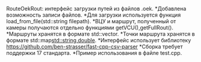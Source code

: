 RouteOekRout: интерфейс загрузки путей из файлов .oek.
*Добавлена возможность записи файлов.
*Для загрузки используется функция load_from_file(std::string filepath).
*ВЦУ и маршрут, полученный от камеры получаются отдельно функциями getVCU(),getFullRout().
*Маршруты хранятся в формате std::vector<OekPoint>.
*Точки маршрута хранятся в формате std::map<std::string,double>.
*Интерфейс использует библиотеку https://github.com/ben-strasser/fast-cpp-csv-parser
*Сборка требует поддержки 17 стандарта.
*Пример использования в файле test.cpp.

